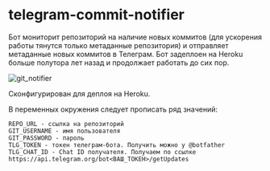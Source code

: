 # telegram-commit-notifier

Бот мониторит репозиторий на наличие новых коммитов (для ускорения работы тянутся только метаданные репозитория) и отправляет метаданные новых коммитов в Телеграм. Бот задеплоен на Heroku больше полутора лет назад и продолжает работать до сих пор.

![git_notifier](https://user-images.githubusercontent.com/11722336/178275040-144ebeca-bcd7-4c78-8072-3435a0c576e0.png)


Сконфигурирован для деплоя на Heroku.

В переменных окружения следует прописать ряд значений:
```
REPO_URL - ссылка на репозиторий
GIT_USERNAME - имя пользователя
GIT_PASSWORD - пароль
TLG_TOKEN - токен телеграм-бота. Получить можно у @botfather
TLG_CHAT_ID - Chat ID получателя. Получаем по ссылке https://api.telegram.org/bot<ВАШ_ТОКЕН>/getUpdates
```
